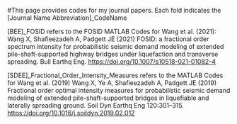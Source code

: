 #This page provides codes for my journal papers. Each fold indicates the [Journal Name Abbreviation]_CodeName

[BEE]_FOSID refers to the FOSID MATLAB Codes for Wang et al. (2021):
Wang X, Shafieezadeh A, Padgett JE (2021) FOSID: a fractional order spectrum intensity for probabilistic seismic demand modeling of extended pile-shaft-supported highway bridges under liquefaction and transverse spreading. Bull Earthq Eng. https://doi.org/10.1007/s10518-021-01082-4

[SDEE]_Fractional_Order_Intensity_Measures refers to the MATLAB Codes for Wang et al. (2019)
Wang X, Ye A, Shafieezadeh A, Padgett JE (2019) Fractional order optimal intensity measures for probabilistic seismic demand modeling of extended pile-shaft-supported bridges in liquefiable and laterally spreading ground. Soil Dyn Earthq Eng 120:301–315. https://doi.org/10.1016/j.soildyn.2019.02.012

